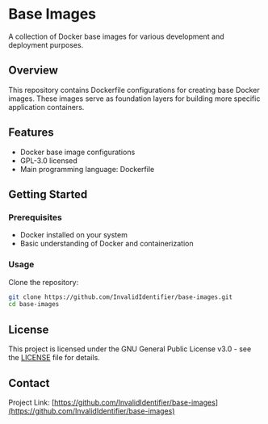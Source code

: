 # Base Images

A collection of Docker base images for various development and deployment purposes.

## Overview

This repository contains Dockerfile configurations for creating base Docker images. These images serve as foundation layers for building more specific application containers.

## Features

- Docker base image configurations
- GPL-3.0 licensed
- Main programming language: Dockerfile

## Getting Started

### Prerequisites

- Docker installed on your system
- Basic understanding of Docker and containerization

### Usage

Clone the repository:
```bash
git clone https://github.com/InvalidIdentifier/base-images.git
cd base-images
```

## License

This project is licensed under the GNU General Public License v3.0 - see the [LICENSE](LICENSE) file for details.

## Contact

Project Link: [https://github.com/InvalidIdentifier/base-images](https://github.com/InvalidIdentifier/base-images)
